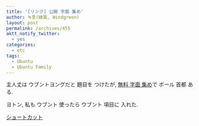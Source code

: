 ```yaml
---
title: '[リンク] 公開 字面 集め'
author: 녹풍(綠風, Windgreen)
layout: post
permalink: /archives/455
aktt_notify_twitter:
  - yes
categories:
  - etc
tags:
  - Ubuntu
  - Ubuntu Family
---
```

主人丈は ウブントヨングだと 題目を つけたが, <a href="http://myubuntu.tistory.com/446" target="_blank">無料 字面 集め</a>で ボール 首都 ある. <div>
  ヨトン, 私も ウブント 使ったら ウブント 項目に 入れた.
</div>

<div>
  <a href="http://myubuntu.tistory.com/446" target="_blank">ショートカット</a>
</div>